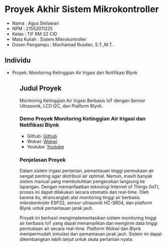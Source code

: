 # Proyek Akhir Sistem Mikrokontroller
<ul>
   <li>Nama : Agus Setiawan</li>
   <li>NPM : 21552011225</li>
   <li>Kelas : TIF RM 22 CID</li>
  <li>Mata Kuliah : Sistem Mikrokontroller</li>
  <li>Dosen Pengampu : Muchamad Rusdan, S.T.,M.T.</a></li>
</ul>

## Individu
<ul>
  <li>Proyek: Monitoring Ketinggian Air Irigasi dan Notifikasi Blynk</li>
  <ul>

## Judul Proyek
<p>Monitoring Ketinggian Air Irigasi Berbasis IoT dengan Sensor Ultrasonik, LCD I2C, dan Platform Blynk.</p>

### Demo Proyek Monitoring Ketinggian Air Irigasi dan Notifikasi Blynk
<ul>
  <li>Github: <a href="">Github</a></li>
  <li>Wokwi: <a href="">Wokwi</a></li>
  <li>Youtube: <a href="">Youtube</a></li>
</ul>

### Penjelasan Proyek
<p>Dalam sistem irigasi pertanian, pemantauan tinggi permukaan air sangat penting agar distribusi air optimal. Namun, masih banyak sistem manual yang membutuhkan pengecekan langsung ke lapangan. Dengan memanfaatkan teknologi Internet of Things (IoT), proses ini dapat dilakukan secara otomatis dan real-time. Oleh karena itu, dirancanglah alat monitoring tinggi air berbasis mikrokontroler ESP32, sensor ultrasonik HC-SR04, dan platform Blynk untuk pemantauan jarak jauh.

Proyek ini berhasil mengimplementasikan sistem monitoring tinggi air berbasis IoT yang dapat menampilkan dan mengirim data tinggi permukaan air secara real-time. Platform Wokwi dan Blynk mempermudah simulasi dan pemantauan jarak jauh. Sistem ini dapat dikembangkan lebih lanjut untuk skala pertanian nyata.</p>


